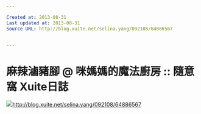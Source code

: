 ```yaml
---

Created at: 2013-08-31
Last updated at: 2013-08-31
Source URL: http://blog.xuite.net/selina.yang/092108/64886567


---
```


# 麻辣滷豬腳 @ 咪媽媽的魔法廚房 :: 隨意窩 Xuite日誌


![](http://img.xuite.net/_v_1.0.56/personal/images/favicon.ico)<http://blog.xuite.net/selina.yang/092108/64886567>

